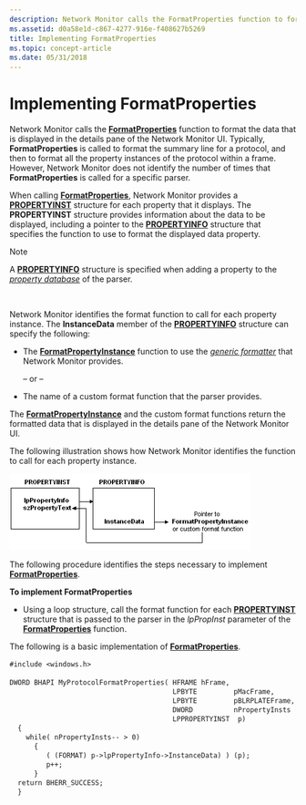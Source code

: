 ```yaml
---
description: Network Monitor calls the FormatProperties function to format the data that is displayed in the details pane of the Network Monitor UI.
ms.assetid: d0a58e1d-c867-4277-916e-f408627b5269
title: Implementing FormatProperties
ms.topic: concept-article
ms.date: 05/31/2018
---
```


# Implementing FormatProperties

Network Monitor calls the [**FormatProperties**](formatproperties.md) function to format the data that is displayed in the details pane of the Network Monitor UI. Typically, **FormatProperties** is called to format the summary line for a protocol, and then to format all the property instances of the protocol within a frame. However, Network Monitor does not identify the number of times that **FormatProperties** is called for a specific parser.

When calling [**FormatProperties**](formatproperties.md), Network Monitor provides a [**PROPERTYINST**](propertyinst.md) structure for each property that it displays. The **PROPERTYINST** structure provides information about the data to be displayed, including a pointer to the [**PROPERTYINFO**](propertyinfo.md) structure that specifies the function to use to format the displayed data property.

> [!Note]  
> A [**PROPERTYINFO**](propertyinfo.md) structure is specified when adding a property to the [*property database*](p.md) of the parser.

 

Network Monitor identifies the format function to call for each property instance. The **InstanceData** member of the [**PROPERTYINFO**](propertyinfo.md) structure can specify the following:

-   The [**FormatPropertyInstance**](formatpropertyinstance.md) function to use the [*generic formatter*](g.md) that Network Monitor provides.

    – or –

-   The name of a custom format function that the parser provides.

The [**FormatPropertyInstance**](formatpropertyinstance.md) and the custom format functions return the formatted data that is displayed in the details pane of the Network Monitor UI.

The following illustration shows how Network Monitor identifies the function to call for each property instance.

![how network monitor identifies the function to call](images/formatprop1.png)

The following procedure identifies the steps necessary to implement [**FormatProperties**](formatproperties.md).

**To implement FormatProperties**

-   Using a loop structure, call the format function for each [**PROPERTYINST**](propertyinst.md) structure that is passed to the parser in the *lpPropInst* parameter of the [**FormatProperties**](formatproperties.md) function.

The following is a basic implementation of [**FormatProperties**](formatproperties.md).

``` syntax
#include <windows.h>

DWORD BHAPI MyProtocolFormatProperties( HFRAME hFrame,
                                        LPBYTE         pMacFrame,
                                        LPBYTE         pBLRPLATEFrame,
                                        DWORD          nPropertyInsts
                                        LPPROPERTYINST  p)
  {
    while( nPropertyInsts-- > 0)
      {
         ( (FORMAT) p->lpPropertyInfo->InstanceData) ) (p);
         p++;
      }
  return BHERR_SUCCESS;
  }
```

 

 




